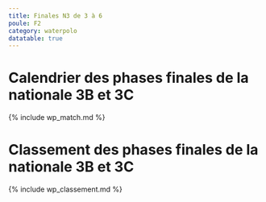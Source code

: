 ```yaml
---
title: Finales N3 de 3 à 6
poule: F2
category: waterpolo
datatable: true
---
```


# Calendrier des phases finales de la nationale 3B et 3C

{% include wp_match.md %}

# Classement des phases finales de la nationale 3B et 3C

{% include wp_classement.md %}
